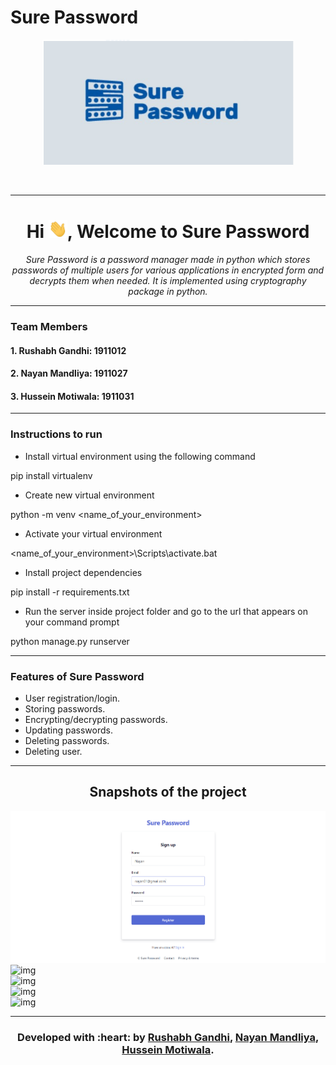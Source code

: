 # Sure Password

<p align="center">
  <img src="https://github.com/rushabhgandhi13/sure_password/blob/master/Images/20. Logo.png" height="200"/>
</p>
<br>


<hr>
<h1 align="center">Hi <img src="https://raw.githubusercontent.com/ABSphreak/ABSphreak/master/gifs/Hi.gif" width="30px">, Welcome to Sure Password </h1>






<p align="center">
  <em>
    Sure Password is a password manager made in python which stores passwords of multiple users for various applications in encrypted form and decrypts them when needed. It is implemented using cryptography package in python. 
 
  </em> 

</p>

  
 ---
 
 ### Team Members
 #### 1. Rushabh Gandhi: 1911012
 #### 2. Nayan Mandliya: 1911027
 #### 3. Hussein Motiwala: 1911031
 
---
 
 ### Instructions to run
 * Install virtual environment using the following command
 
 pip install virtualenv

* Create new virtual environment

python -m venv <name_of_your_environment>

* Activate your virtual environment

<name_of_your_environment>\Scripts\activate.bat

* Install project dependencies

pip install -r requirements.txt

* Run the server inside project folder and go to the url that appears on your command prompt

python manage.py runserver

---

### Features of Sure Password
* User registration/login. 
* Storing passwords. 
* Encrypting/decrypting passwords. 
* Updating passwords. 
* Deleting passwords. 
* Deleting user.

---

<h2 align="center">
Snapshots of the project
</h2>
  
![img](Images/ss_1.png)
![img](Screenshots/ss2.PNG)  
![img](Screenshots/ss3.PNG)  
![img](Screenshots/ss4.PNG)  
![img](Screenshots/ss5.PNG)  

---

<h3 align="center"><b>Developed with :heart: by <a href="https://github.com/rushabhgandhi13">Rushabh Gandhi</a>, <a href="https://github.com/nixen2802">Nayan Mandliya</a>, <a href="https://github.com/hussein-hub">Hussein Motiwala</a>.</b></h1>
